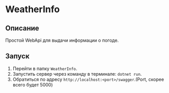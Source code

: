 # WeatherInfo

## Описание
Простой WebApi для выдачи информации о погоде.

## Запуск
1. Перейти в папку `WeatherInfo`.  
2. Запустить сервер через команду в терминале: `dotnet run`.  
3. Обратиться по адресу `http://localhost:<port>/swagger`.(Port, скорее всего будет 5000)  
